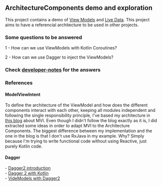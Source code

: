 <h2>ArchitectureComponents demo and exploration</h2>
<p> This project contains a demo of <a href="https://developer.android.com/topic/libraries/architecture/viewmodel/">View Models</a> 
and <a href="https://developer.android.com/topic/libraries/architecture/livedata/">Live Data</a>.
This project aims to have a referencial architecture to be used in other projects.
</p>

<h3>Some questions to be answered</h3>

<p>1 - How can we use ViewModels with Kotlin Coroutines?</p>

<p>2 - How can we use Dagger to inject the ViewModels?</p>

<h3>Check <a href="https://github.com/perettijuan/android_cool_coding/blob/master/ArchitectureComponents/developer-notes">developer-notes</a> for the answers</h3>

<h3>References</h3>

<h4>ModelViewIntent</h4>
<p>To define the architecture of the ViewModel and how does the different components interact with each other, keeping 
all modules independent and following the single responsibility principle, I've based my architecture in 
<a href="http://hannesdorfmann.com/android/mosby3-mvi-2">this blog<a/> about MVI.
Even though I didn't follow the blog exactly as it is, I did extracted some ideas in order to adapt MVI to the
Architecture Components.
The biggest difference between my implementation and the one in the blog is that I don't use RxJava in my example.
Why? Simply because I'm trying to write functional code without using Reactive, just purely Kotlin code.</p>

<h4>Dagger</h4>
- <a href="https://proandroiddev.com/exploring-the-new-dagger-android-module-9eb6075f1a46">Dagger2 introduction</a></br>
- <a href="https://medium.com/@malinitin/setup-dagger-2-11-on-kotlin-project-2257ad84ad7c">Dagger 2 with Kotlin</a></br>
- <a href="https://proandroiddev.com/viewmodel-with-dagger2-architecture-components-2e06f06c9455">VideModels with Dagger2</a></br>
